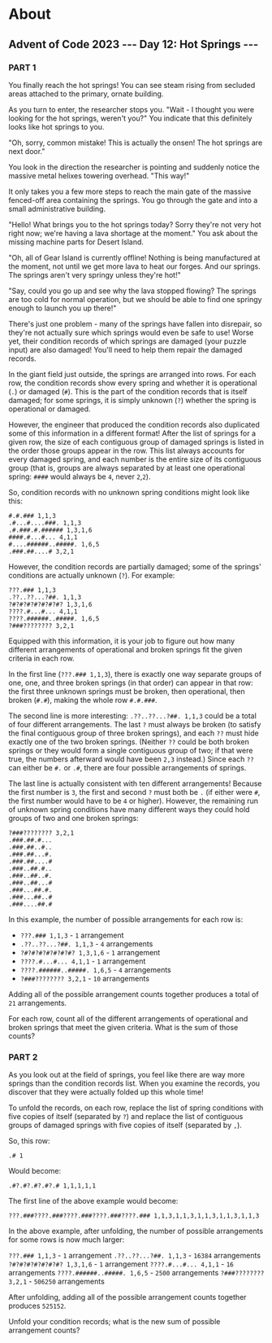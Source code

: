 # About

## Advent of Code 2023 --- Day 12: Hot Springs ---

### PART 1

You finally reach the hot springs! You can see steam rising from secluded areas attached to the primary, ornate building.

As you turn to enter, the researcher stops you. "Wait - I thought you were looking for the hot springs, weren't you?" You indicate that this definitely looks like hot springs to you.

"Oh, sorry, common mistake! This is actually the onsen! The hot springs are next door."

You look in the direction the researcher is pointing and suddenly notice the massive metal helixes towering overhead. "This way!"

It only takes you a few more steps to reach the main gate of the massive fenced-off area containing the springs. You go through the gate and into a small administrative building.

"Hello! What brings you to the hot springs today? Sorry they're not very hot right now; we're having a lava shortage at the moment." You ask about the missing machine parts for Desert Island.

"Oh, all of Gear Island is currently offline! Nothing is being manufactured at the moment, not until we get more lava to heat our forges. And our springs. The springs aren't very springy unless they're hot!"

"Say, could you go up and see why the lava stopped flowing? The springs are too cold for normal operation, but we should be able to find one springy enough to launch you up there!"

There's just one problem - many of the springs have fallen into disrepair, so they're not actually sure which springs would even be safe to use! Worse yet, their condition records of which springs are damaged (your puzzle input) are also damaged! You'll need to help them repair the damaged records.

In the giant field just outside, the springs are arranged into rows. For each row, the condition records show every spring and whether it is operational (``.``) or damaged (``#``). This is the part of the condition records that is itself damaged; for some springs, it is simply unknown (``?``) whether the spring is operational or damaged.

However, the engineer that produced the condition records also duplicated some of this information in a different format! After the list of springs for a given row, the size of each contiguous group of damaged springs is listed in the order those groups appear in the row. This list always accounts for every damaged spring, and each number is the entire size of its contiguous group (that is, groups are always separated by at least one operational spring: ``####`` would always be ``4``, never ``2``,``2``).

So, condition records with no unknown spring conditions might look like this:

```
#.#.### 1,1,3
.#...#....###. 1,1,3
.#.###.#.###### 1,3,1,6
####.#...#... 4,1,1
#....######..#####. 1,6,5
.###.##....# 3,2,1
```

However, the condition records are partially damaged; some of the springs' conditions are actually unknown (``?``). For example:

```
???.### 1,1,3
.??..??...?##. 1,1,3
?#?#?#?#?#?#?#? 1,3,1,6
????.#...#... 4,1,1
????.######..#####. 1,6,5
?###???????? 3,2,1
```

Equipped with this information, it is your job to figure out how many different arrangements of operational and broken springs fit the given criteria in each row.

In the first line (``???.### 1,1,3``), there is exactly one way separate groups of one, one, and three broken springs (in that order) can appear in that row: the first three unknown springs must be broken, then operational, then broken (``#.#``), making the whole row ``#.#.###``.

The second line is more interesting: ``.??..??...?##. 1,1,3`` could be a total of four different arrangements. The last ``?`` must always be broken (to satisfy the final contiguous group of three broken springs), and each ``??`` must hide exactly one of the two broken springs. (Neither ``??`` could be both broken springs or they would form a single contiguous group of two; if that were true, the numbers afterward would have been ``2,3`` instead.) Since each ``??`` can either be ``#.`` or ``.#``, there are four possible arrangements of springs.

The last line is actually consistent with ten different arrangements! Because the first number is ``3``, the first and second ``?`` must both be ``.`` (if either were ``#``, the first number would have to be ``4`` or higher). However, the remaining run of unknown spring conditions have many different ways they could hold groups of two and one broken springs:

```
?###???????? 3,2,1
.###.##.#...
.###.##..#..
.###.##...#.
.###.##....#
.###..##.#..
.###..##..#.
.###..##...#
.###...##.#.
.###...##..#
.###....##.#
```

In this example, the number of possible arrangements for each row is:

- ``???.### 1,1,3`` - ``1`` arrangement
- ``.??..??...?##. 1,1,3`` - ``4`` arrangements
- ``?#?#?#?#?#?#?#? 1,3,1,6`` - ``1`` arrangement
- ``????.#...#... 4,1,1`` - ``1`` arrangement
- ``????.######..#####. 1,6,5`` - ``4`` arrangements
- ``?###???????? 3,2,1`` - ``10`` arrangements

Adding all of the possible arrangement counts together produces a total of ``21`` arrangements.

For each row, count all of the different arrangements of operational and broken springs that meet the given criteria. What is the sum of those counts?


### PART 2

As you look out at the field of springs, you feel like there are way more springs than the condition records list. When you examine the records, you discover that they were actually folded up this whole time!

To unfold the records, on each row, replace the list of spring conditions with five copies of itself (separated by ``?``) and replace the list of contiguous groups of damaged springs with five copies of itself (separated by ``,``).

So, this row:

``.# 1``

Would become:

``.#?.#?.#?.#?.# 1,1,1,1,1``

The first line of the above example would become:

``???.###????.###????.###????.###????.### 1,1,3,1,1,3,1,1,3,1,1,3,1,1,3``

In the above example, after unfolding, the number of possible arrangements for some rows is now much larger:

``???.### 1,1,3`` - ``1`` arrangement
``.??..??...?##. 1,1,3`` - ``16384`` arrangements
``?#?#?#?#?#?#?#? 1,3,1,6`` - ``1`` arrangement
``????.#...#... 4,1,1`` - ``16`` arrangements
``????.######..#####. 1,6,5`` - ``2500`` arrangements
``?###???????? 3,2,1`` - ``506250`` arrangements

After unfolding, adding all of the possible arrangement counts together produces ``525152``.

Unfold your condition records; what is the new sum of possible arrangement counts?